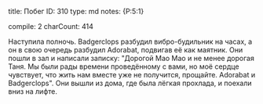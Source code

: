 title:          Побег
ID:             310
type:           md
notes:          {P:5:1}
                
compile:        2
charCount:      414


Наступила полночь. Badgerclops разбудил вибро-будильник на часах, а он в свою очередь разбудил Adorabat, подвигав её как маятник. Они пошли в зал и написали записку: 
"Дорогой Мао Мао и не менее дорогая Таня.
Мы были рады времени проведённому с вами, но моё сердце чувствует, что жить нам вместе уже не получится, прощайте.
Adorabat и Badgerclops".
Они вышли из дома, где была лёгкая прохлада, и поехали вниз на лифте.